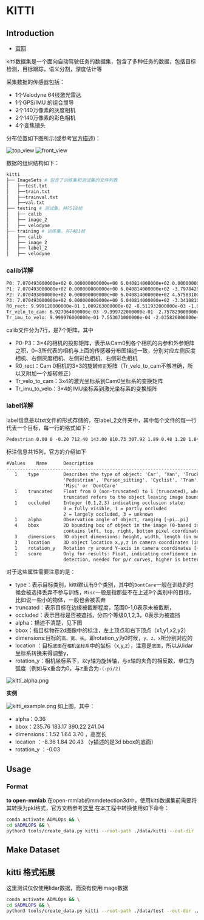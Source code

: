 # KITTI

## Introduction

- [官网](https://www.cvlibs.net/datasets/kitti/index.php)

kitti数据集是一个面向自动驾驶任务的数据集，包含了多种任务的数据，包括目标检测，目标跟踪，语义分割，深度估计等

采集数据的传感器包括：

- 1个Velodyne 64线激光雷达
- 1个GPS/IMU 的组合惯导
- 2个140万像素的灰度相机
- 2个140万像素的彩色相机
- 4个变焦镜头

分布位置如下图所示(或参考[官方描述](https://www.cvlibs.net/datasets/kitti/setup.php))：

![top_view](../../_imgs/kitti_setup_top_view.png)
![front_view](../../_imgs/kitti_passat_sensors_920.png)

数据的组织结构如下：

```bash
kitti
├── ImageSets # 包含了训练集和测试集的文件列表
│   ├──test.txt
│   ├──train.txt
│   ├──trainval.txt
│   ├──val.txt
├── testing # 测试集，共7518帧
│   ├── calib
│   ├── image_2
│   ├── velodyne
├── training # 训练集，共7481帧
│   ├── calib
│   ├── image_2
│   ├── label_2
│   ├── velodyne
```

### calib详解

```txt
P0: 7.070493000000e+02 0.000000000000e+00 6.040814000000e+02 0.000000000000e+00 0.000000000000e+00 7.070493000000e+02 1.805066000000e+02 0.000000000000e+00 0.000000000000e+00 0.000000000000e+00 1.000000000000e+00 0.000000000000e+00
P1: 7.070493000000e+02 0.000000000000e+00 6.040814000000e+02 -3.797842000000e+02 0.000000000000e+00 7.070493000000e+02 1.805066000000e+02 0.000000000000e+00 0.000000000000e+00 0.000000000000e+00 1.000000000000e+00 0.000000000000e+00
P2: 7.070493000000e+02 0.000000000000e+00 6.040814000000e+02 4.575831000000e+01 0.000000000000e+00 7.070493000000e+02 1.805066000000e+02 -3.454157000000e-01 0.000000000000e+00 0.000000000000e+00 1.000000000000e+00 4.981016000000e-03
P3: 7.070493000000e+02 0.000000000000e+00 6.040814000000e+02 -3.341081000000e+02 0.000000000000e+00 7.070493000000e+02 1.805066000000e+02 2.330660000000e+00 0.000000000000e+00 0.000000000000e+00 1.000000000000e+00 3.201153000000e-03
R0_rect: 9.999128000000e-01 1.009263000000e-02 -8.511932000000e-03 -1.012729000000e-02 9.999406000000e-01 -4.037671000000e-03 8.470675000000e-03 4.123522000000e-03 9.999556000000e-01
Tr_velo_to_cam: 6.927964000000e-03 -9.999722000000e-01 -2.757829000000e-03 -2.457729000000e-02 -1.162982000000e-03 2.749836000000e-03 -9.999955000000e-01 -6.127237000000e-02 9.999753000000e-01 6.931141000000e-03 -1.143899000000e-03 -3.321029000000e-01
Tr_imu_to_velo: 9.999976000000e-01 7.553071000000e-04 -2.035826000000e-03 -8.086759000000e-01 -7.854027000000e-04 9.998898000000e-01 -1.482298000000e-02 3.195559000000e-01 2.024406000000e-03 1.482454000000e-02 9.998881000000e-01 -7.997231000000e-01
```

calib文件分为7行，是7个矩阵，其中

- P0-P3：3×4的相机的投影矩阵，表示从Cam0到各个相机的内参和外参矩阵之积，0~3所代表的相机与上面的传感器分布图描述一致，分别对应左侧灰度相机、右侧灰度相机、左侧彩色相机、右侧彩色相机
- R0_rect：Cam 0相机的3×3的旋转`修正`矩阵（Tr_velo_to_cam不够准确，所以又附加一个旋转修正）
- Tr_velo_to_cam：3x4的激光坐标系到Cam0坐标系的变换矩阵
- Tr_imu_to_velo：3×4的IMU坐标系到激光坐标系的变换矩阵

### label详解

label信息是以txt文件的形式存储的，在label_2文件夹中，其中每个文件的每一行代表一个目标，每一行的格式如下：

```txt
Pedestrian 0.00 0 -0.20 712.40 143.00 810.73 307.92 1.89 0.48 1.20 1.84 1.47 8.41 0.01
```

标注信息共15列，官方的介绍如下

```txt
#Values    Name      Description
----------------------------------------------------------------------------
   1    type         Describes the type of object: 'Car', 'Van', 'Truck',
                     'Pedestrian', 'Person_sitting', 'Cyclist', 'Tram',
                     'Misc' or 'DontCare'
   1    truncated    Float from 0 (non-truncated) to 1 (truncated), where
                     truncated refers to the object leaving image boundaries
   1    occluded     Integer (0,1,2,3) indicating occlusion state:
                     0 = fully visible, 1 = partly occluded
                     2 = largely occluded, 3 = unknown
   1    alpha        Observation angle of object, ranging [-pi..pi]
   4    bbox         2D bounding box of object in the image (0-based index):
                     contains left, top, right, bottom pixel coordinates
   3    dimensions   3D object dimensions: height, width, length (in meters)
   3    location     3D object location x,y,z in camera coordinates (in meters)
   1    rotation_y   Rotation ry around Y-axis in camera coordinates [-pi..pi]
   1    score        Only for results: Float, indicating confidence in
                     detection, needed for p/r curves, higher is better.
```

对于这些属性需要注意的是：

- type：表示目标类别，kitti默认有9个类别，其中的`DontCare`一般在训练的时候会被选择丢弃不参与训练，`Misc`一般是指那些不在上述9个类别中的目标，比如说一些小的物体，一般也会被丢弃
- truncated：表示目标在边缘被截断程度，范围0-1,0表示未被截断，
- occluded：表示目标是否被遮挡，分四个等级0,1,2,3，0表示为被遮挡
- alpha：描述不清楚，见下图
- bbox：指目标物在2d图像中的标注，左上顶点和右下顶点（x1,y1,x2,y2）
- dimensions:目标的`高、宽、长`。即rotation_y为0时候，`y、z、x`所分别对应的
- location ：目标`底面`在`相机坐标系`中的坐标（x,y,z），注意是`底面`，所以从lidar坐标系转换来得调整y，
- rotation_y：相机坐标系下，以y轴为旋转轴，与x轴的夹角的相反数，单位为弧度（例如与x重合为0，与z重合为`-(-pi/2)`

![kitti_alpha.png](../../_imgs/kitti_alpha.png)

**实例**

![kitti_example.png](../../_imgs/kitti_example.png)
如上图，其中：

- alpha：0.36
- bbox：235.76 183.17 390.22 241.04
- dimensions：1.52 1.64 3.70 ，高宽长
- location ：-8.36 1.84 20.43 （y描述的是3d bbox的底面）
- rotation_y ：-0.03

## Usage

### Format

**to open-mmlab**
在open-mmlab的mmdetection3d中，使用kitti数据集前需要将其转换为pkl格式，官方文档参考[这里](https://mmdetection3d.readthedocs.io/en/latest/data_preparation.html#kitti)
在本工程中转换使用如下命令：

```bash
conda activate ADMLOps && \
cd $ADMLOPS && \
python3 tools/create_data.py kitti --root-path ./data/kitti --out-dir ./data/kitti --extra-tag kitti
```

## Make Dataset

## kitti 格式拓展

这里测试仅仅使用lidar数据，而没有使用image数据

```bash
conda activate ADMLOps && \
cd $ADMLOPS && \
python3 tools/create_data.py kitti --root-path ./data/test --out-dir ./data/test --extra-tag kitti --only-lidar

```
